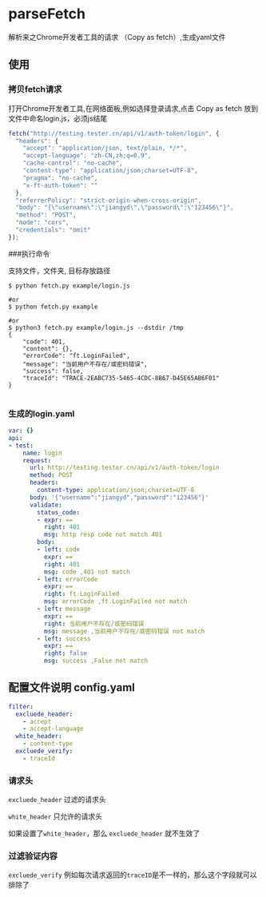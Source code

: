 # parseFetch
解析来之Chrome开发者工具的请求 （Copy as fetch）,生成yaml文件


## 使用
### 拷贝fetch请求 
打开Chrome开发者工具,在网络面板,例如选择登录请求,点击 Copy as fetch 放到文件中命名login.js，必须js结尾
```javascript
fetch("http://testing.tester.cn/api/v1/auth-token/login", {
  "headers": {
    "accept": "application/json, text/plain, */*",
    "accept-language": "zh-CN,zh;q=0.9",
    "cache-control": "no-cache",
    "content-type": "application/json;charset=UTF-8",
    "pragma": "no-cache",
    "x-ft-auth-token": ""
  },
  "referrerPolicy": "strict-origin-when-cross-origin",
  "body": "{\"username\":\"jiangyd\",\"password\":\"123456\"}",
  "method": "POST",
  "mode": "cors",
  "credentials": "omit"
});
```


###执行命令

支持文件，文件夹, 目标存放路径
```text
$ python fetch.py example/login.js

#or
$ python fetch.py example

#or
$ python3 fetch.py example/login.js --dstdir /tmp
{
    "code": 401,
    "content": {},
    "errorCode": "ft.LoginFailed",
    "message": "当前用户不存在/或密码错误",
    "success": false,
    "traceId": "TRACE-2EABC735-5465-4CDC-8B67-D45E65AB6F01"
}


```


### 生成的login.yaml

```yaml
var: {}
api:
- test:
    name: login
    request:
      url: http://testing.tester.cn/api/v1/auth-token/login
      method: POST
      headers:
        content-type: application/json;charset=UTF-8
      body: '{"username":"jiangyd","password":"123456"}'
      validate:
        status_code:
        - expr: ==
          right: 401
          msg: http resp code not match 401
        body:
        - left: code
          expr: ==
          right: 401
          msg: code ,401 not match
        - left: errorCode
          expr: ==
          right: ft.LoginFailed
          msg: errorCode ,ft.LoginFailed not match
        - left: message
          expr: ==
          right: 当前用户不存在/或密码错误
          msg: message ,当前用户不存在/或密码错误 not match
        - left: success
          expr: ==
          right: false
          msg: success ,False not match

```

## 配置文件说明 config.yaml

```yaml
filter:
  excluede_header:
    - accept
    - accept-language
  white_header:
    - content-type
  excluede_verify:
    - traceId
```

### 请求头
`excluede_header` 过滤的请求头

`white_header` 只允许的请求头

如果设置了`white_header`，那么 `excluede_header` 就不生效了

### 过滤验证内容

`excluede_verify` 例如每次请求返回的`traceID`是不一样的，那么这个字段就可以排除了